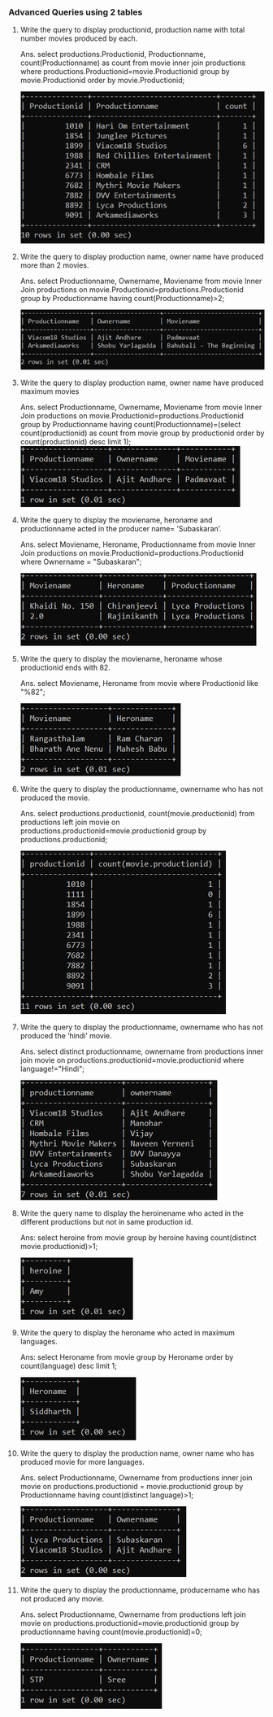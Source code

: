 ###  Advanced Queries using 2 tables
1. Write the query to display productionid, production name with total number movies produced by each.

    Ans. select productions.Productionid, Productionname, count(Productionname) as count from movie inner join productions where productions.Productionid=movie.Productionid group by movie.Productionid order by movie.Productionid;
    
    ![](/Images/AS1.PNG)

2. Write the query to display production name, owner name have produced more than 2 movies.

    Ans. select Productionname, Ownername, Moviename from movie Inner Join productions on movie.Productionid=productions.Productionid group by Productionname having count(Productionname)>2;

    ![](/Images/AS2.PNG)

3. Write the query to display production name, owner name have produced maximum movies

    Ans. select Productionname, Ownername, Moviename from movie Inner Join productions on movie.Productionid=productions.Productionid group by Productionname having count(Productionname)=(select count(productionid) as count from movie group by productionid order by count(productionid) desc limit 1);
    ![](/Images/AS3.PNG)

4. Write the query to display the moviename, heroname and productionname acted in the producer name= ’Subaskaran’.

    Ans. select Moviename, Heroname, Productionname from movie Inner Join productions on movie.Productionid=productions.Productionid where Ownername = "Subaskaran";

    ![](/Images/AS4.PNG)

5. Write the query to display the moviename, heroname whose productionid ends with 82.
    
    Ans. select Moviename, Heroname from movie where Productionid like "%82";

    ![](/Images/AS5.PNG)
6. Write the query to display the productionname, ownername who has not produced the movie.
    
    Ans. select productions.productionid, count(movie.productionid) from productions left join movie on productions.productionid=movie.productionid group by productions.productionid;

    ![](/Images/AS6.PNG)

7. Write the query to display the productionname, ownername who has not produced the ‘hindi’ movie.

    Ans. select distinct productionname, ownername from productions inner join movie on productions.productionid=movie.productionid where language!="Hindi";

    ![](/Images/AS7.PNG)

8. Write the query name to display the heroinename who acted in the different productions but not in same production id.
    
    Ans: select heroine from movie group by heroine having count(distinct movie.productionid)>1;

    ![](/Images/AS8.PNG)

9. Write the query to display the heroname who acted in maximum languages.
    
    Ans: select Heroname from movie group by Heroname order by count(language) desc limit 1;

    ![](/Images/AS9.PNG)

10. Write the query to display the production name, owner name who has produced movie for more languages.
    
    Ans. select Productionname, Ownername from productions inner join movie on productions.productionid = movie.productionid group by Productionname having count(distinct language)>1;

    ![](/Images/AS10.PNG)

11. Write the query to display the productionname, producername who has not produced any movie.
    
    Ans. select Productionname, Ownername from productions left join movie on productions.productionid=movie.productionid group by productionname having count(movie.productionid)=0;

    ![](/Images/AS11.PNG)